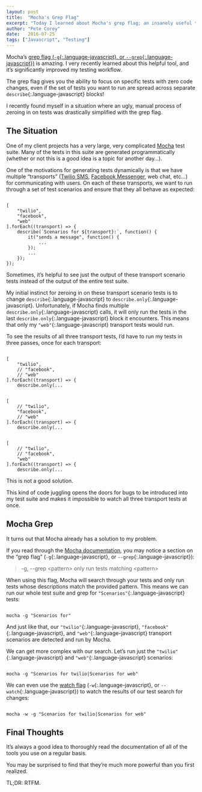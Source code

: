 ```yaml
---
layout: post
title:  "Mocha's Grep Flag"
excerpt: "Today I learned about Mocha's grep flag; an insanely useful tool for quickly isolating individual tests of groups of tests."
author: "Pete Corey"
date:   2016-07-25
tags: ["Javascript", "Testing"]
---
```


Mocha’s [grep flag (`-g`{:.language-javascript}, or `--grep`{:.language-javascript})](https://mochajs.org/#g---grep-pattern) is amazing. I very recently learned about this helpful tool, and it’s significantly improved my testing workflow.

The grep flag gives you the ability to focus on specific tests with zero code changes, even if the set of tests you want to run are spread across separate `describe`{:.language-javascript} blocks!

I recently found myself in a situation where an ugly, manual process of zeroing in on tests was drastically simplified with the grep flag.

## The Situation

One of my client projects has a very large, very complicated [Mocha](https://mochajs.org/) test suite. Many of the tests in this suite are generated programmatically (whether or not this is a good idea is a topic for another day…).

One of the motivations for generating tests dynamically is that we have multiple “transports” ([Twilio SMS](https://www.twilio.com/), [Facebook Messenger](https://www.facebook.com/help/151024075021791/), web chat, etc…) for communicating with users. On each of these transports, we want to run through a set of test scenarios and ensure that they all behave as expected:

<pre class='language-javascript'><code class='language-javascript'>
[
    "twilio",
    "facebook",
    "web"
].forEach((transport) => {
    describe(`Scenarios for ${transport}:`, function() {
        it("sends a message", function() {
            ...
        });
        ...
    });
});
</code></pre>

Sometimes, it’s helpful to see just the output of these transport scenario tests instead of the output of the entire test suite.

My initial instinct for zeroing in on these transport scenario tests is to change `describe`{:.language-javascript} to `describe.only`{:.language-javascript}. Unfortunately, if Mocha finds multiple `describe.only`{:.language-javascript} calls, it will only run the tests in the last `describe.only`{:.language-javascript} block it encounters. This means that only my `"web"`{:.language-javascript} transport tests would run.

To see the results of all three transport tests, I’d have to run my tests in three passes, once for each transport:

<pre class='language-javascript'><code class='language-javascript'>
[
    "twilio",
    // "facebook",
    // "web"
].forEach((transport) => {
    describe.only(...
</code></pre>

<pre class='language-javascript'><code class='language-javascript'>
[
    // "twilio",
    "facebook",
    // "web"
].forEach((transport) => {
    describe.only(...
</code></pre>

<pre class='language-javascript'><code class='language-javascript'>
[
    // "twilio",
    // "facebook",
    "web"
].forEach((transport) => {
    describe.only(...
</code></pre>

This is not a good solution.

This kind of code juggling opens the doors for bugs to be introduced into my test suite and makes it impossible to watch all three transport tests at once.

## Mocha Grep

It turns out that Mocha already has a solution to my problem.

If you read through the [Mocha documentation](https://mochajs.org/#usage), you may notice a section on the “grep flag” (`-g`{:.language-javascript}, or `--grep`{:.language-javascript}):

> -g, --grep \<pattern\>    only run tests matching \<pattern\>

When using this flag, Mocha will search through your tests and only run tests whose descriptions match the provided pattern. This means we can run our whole test suite and grep for `"Scenarios"`{:.language-javascript} tests:

<pre class='language-javascript'><code class='language-javascript'>
mocha -g "Scenarios for"
</code></pre>

And just like that, our `"twilio"`{:.language-javascript}, `"facebook"`{:.language-javascript}, and `"web"`{:.language-javascript} transport scenarios are detected and run by Mocha.

We can get more complex with our search. Let’s run just the `"twilio"`{:.language-javascript} and `"web"`{:.language-javascript} scenarios:

<pre class='language-javascript'><code class='language-javascript'>
mocha -g "Scenarios for twilio|Scenarios for web"
</code></pre>

We can even use the [watch flag](https://mochajs.org/#w---watch) (`-w`{:.language-javascript}, or `--watch`{:.language-javascript}) to watch the results of our test search for changes:

<pre class='language-javascript'><code class='language-javascript'>
mocha -w -g "Scenarios for twilio|Scenarios for web"
</code></pre>

## Final Thoughts

It’s always a good idea to thoroughly read the documentation of all of the tools you use on a regular basis.

You may be surprised to find that they’re much more powerful than you first realized.

TL;DR: RTFM.
